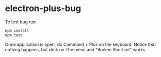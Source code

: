 # electron-plus-bug

To test bug run:

```bash
npm install
npm test
```

Once application is open, do Command + Plus on the keyboard. Notice that nothing happens, but click on The menu and "Broken Shortcut" works.
